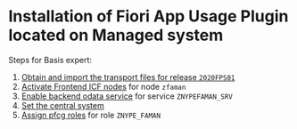 # Installation of Fiori App Usage Plugin located on Managed system

Steps for Basis expert:

1. [Obtain and import the transport files for release `2020FPS01`](../inst/step-1.md)
2. [Activate Frontend ICF nodes](../inst/step-2.md) for node `zfaman`
3. [Enable backend odata service](../inst/step-3.md) for service `ZNYPEFAMAN_SRV`
4. [Set the central system](set-cen.md)
5. [Assign pfcg roles](../inst/step-4.md) for role `ZNYPE_FAMAN`